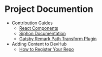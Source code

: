 # Project Documention

- Contribution Guides
    - [React Components](./components.md)
    - [Siphon Documentation](./siphon.md)
    - [Gatsby Remark Path Transform Plugin](./gatsby-customer-plugins/gatsby-remark-path-transform.md)
- Adding Content to DevHub
    - [How to Register Your Repo](./registerRepo.md)
